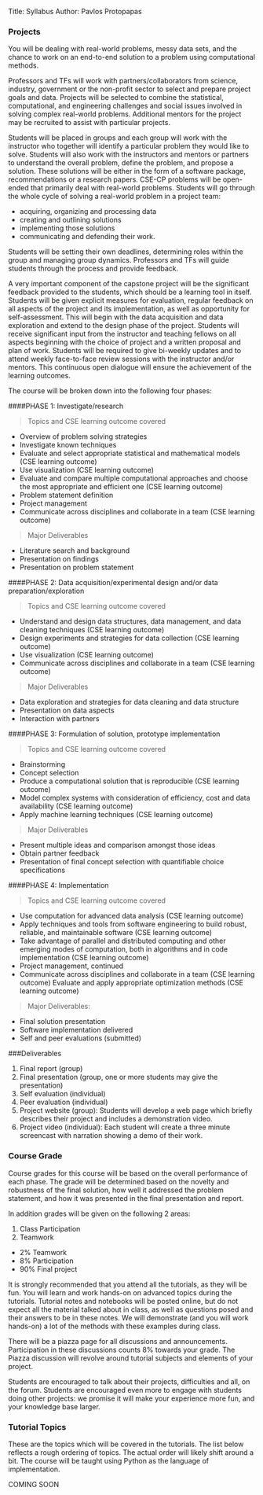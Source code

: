 Title: Syllabus
Author: Pavlos Protopapas


### Projects

You will be dealing with real-world problems, messy data sets, and the chance to work on an end-to-end solution to a problem using computational methods. 

Professors and TFs will work with partners/collaborators from science, industry, government or the non-profit sector to select and prepare project goals and data. Projects will be selected to combine the statistical, computational, and engineering challenges and social issues involved in solving complex real-world problems.  Additional mentors for the project may be recruited to assist with particular projects. 

Students will be placed in groups and each group will work with the instructor who together will identify a particular problem they would like to solve. Students will also work with the instructors and mentors or partners to understand the overall problem, define the problem, and propose a solution. These solutions will be either in the form of a software package, recommendations or a research papers. CSE-CP problems will be open-ended that primarily deal with real-world problems. Students will go through the whole cycle of solving a real-world problem in a project team: 

* acquiring, organizing and processing data
* creating and outlining solutions
* implementing those solutions
* communicating and defending their work.

Students will be setting their own deadlines, determining roles within the group and  managing group dynamics. Professors and TFs will guide students through the process and provide feedback. 

A very important component of the capstone project will be the significant feedback provided to the students, which should be a learning tool in itself. Students will be given explicit measures for evaluation, regular feedback on all aspects of the project and its implementation, as well as opportunity for self-assessment. This will begin with the data acquisition and data exploration and extend to the design phase of the project. Students will receive significant input from the instructor and teaching fellows on all aspects beginning with the choice of project and a written proposal and plan of work. Students will be required to give bi-weekly updates and to attend weekly face-to-face review sessions with the instructor and/or mentors. This continuous open dialogue will ensure the achievement of the learning outcomes.

The course will be broken down into the following  four phases:


####PHASE 1: Investigate/research


>Topics and CSE learning outcome covered

* Overview of problem solving strategies
* Investigate known techniques
* Evaluate and select appropriate statistical and mathematical models (CSE learning outcome)
* Use visualization (CSE learning outcome)
* Evaluate and compare multiple computational approaches and choose the most appropriate and efficient one  (CSE learning outcome)
* Problem statement definition 
* Project management 
* Communicate across disciplines and collaborate in a team  (CSE learning outcome)

>Major Deliverables 

* Literature search and background 
* Presentation on findings 
* Presentation on problem statement

####PHASE 2: Data acquisition/experimental design and/or data preparation/exploration


>Topics and CSE learning outcome covered

* Understand and design data structures, data management, and data cleaning techniques  (CSE learning outcome)
* Design experiments and strategies for data collection  (CSE learning outcome)
* Use visualization (CSE learning outcome)
* Communicate across disciplines and collaborate in a team  (CSE learning outcome)

>Major Deliverables

* Data exploration and strategies for data cleaning and data structure
* Presentation on data aspects
* Interaction with partners


####PHASE 3:  Formulation of solution, prototype implementation


>Topics and CSE learning outcome covered

* Brainstorming 
* Concept selection 
* Produce a computational solution that is reproducible  (CSE learning outcome)
* Model complex systems with consideration of efficiency, cost and data availability  (CSE learning outcome)
* Apply machine learning techniques (CSE learning outcome)

>Major Deliverables

* Present multiple ideas and comparison amongst those ideas
* Obtain partner feedback 
* Presentation of final concept selection with quantifiable choice specifications 



####PHASE 4: Implementation  


>Topics and CSE learning outcome covered

* Use computation for advanced data analysis (CSE learning outcome)
* Apply techniques and tools from software engineering to build robust, reliable, and maintainable software (CSE learning outcome)
* Take advantage of parallel and distributed computing and other emerging modes of computation, both in algorithms and in code implementation (CSE learning outcome)
* Project management, continued 
* Communicate across disciplines and collaborate in a team  (CSE learning outcome)
 Evaluate and apply appropriate optimization methods (CSE learning outcome)

>Major Deliverables:

* Final solution presentation
* Software implementation delivered
* Self and peer evaluations (submitted) 
 
###Deliverables 

1. Final report (group)
2. Final presentation (group, one or more students may give the presentation)
2. Self evaluation (individual)
3. Peer evaluation (individual)
4. Project website (group): Students will develop a web page which briefly describes their project and includes a demonstration video. 
5. Project video (individual): Each student will create a three minute screencast with narration showing a demo of their work.  




### Course Grade

Course grades for this course will be based on the overall performance of each phase. The grade will be  determined based on the novelty and robustness of the  final solution, how well it addressed the problem 
statement, and how it was presented in the final presentation and report. 

In addition grades will be given on the following 2 areas:
1. Class Participation 
2. Teamwork 


<ul>
	<li>2% Teamwork </li>
	<li>8% Participation </li>
	<li>90% Final project </li>
</ul>
</p>

It is strongly recommended that you attend all the tutorials, as they will be fun. You will learn and work hands-on on advanced topics during the tutorials. Tutorial notes and  notebooks will be posted online, but do not expect all the material talked about in class, as well as questions posed and their answers to be in these notes. We will demonstrate (and you will work hands-on) a lot of the methods with these examples during class. 

There will be a piazza page for all discussions and announcements. Participation in these discussions counts 8% towards your grade. The Piazza discussion will revolve around tutorial subjects and elements of your project.

Students are encouraged to talk about their projects, difficulties and all, on the forum. Students are encouraged even more to engage with students doing other projects: we promise it will make your experience more fun, and your knowledge base larger.

### Tutorial Topics

These are the topics which will be covered in the tutorials. The list below reflects a rough ordering of topics. The actual order will likely shift around a bit. The course will be taught using Python as the language of implementation. 

COMING SOON


